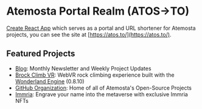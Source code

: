# Atemosta Portal Realm (ATOS->TO)
[Create React App](https://github.com/facebook/create-react-app) which serves as a portal and URL shortener for Atemosta projects, you can see the site at [https://atos.to/](https://atos.to/).

## Featured Projects
* [Blog](https://blog.atemosta.com/): Monthly Newsletter and Weekly Project Updates
* [Brock Climb VR](https://wonderland.atemosta.com/brock/index.html): WebVR rock climbing experience built with the [Wonderland Engine](https://wonderlandengine.com/) (0.8.10)
* [GitHub Organization](https://github.com/Atemosta): Home of all of Atemosta's Open-Source Projects
* [Immria](https://immria.atemosta.com/monument-of-life/index.html): Engrave your name into the metaverse with exclusive Immria NFTs
  